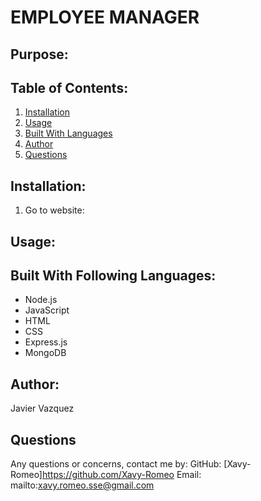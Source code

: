 # EMPLOYEE MANAGER

## Purpose:


## Table of Contents: 
1. [Installation](#Installation)
2. [Usage](#Usage)
3. [Built With Languages](#Built-With-Following-Languages)
4. [Author](#Author)
5. [Questions](#Questions)

## Installation: 
1) Go to website: 




## Usage:
### 

## Built With Following Languages:
* Node.js
* JavaScript
* HTML
* CSS
* Express.js
* MongoDB

## Author:
Javier Vazquez

## Questions 
Any questions or concerns, contact me by: 
GitHub: [Xavy-Romeo]https://github.com/Xavy-Romeo
Email: mailto:xavy.romeo.sse@gmail.com

